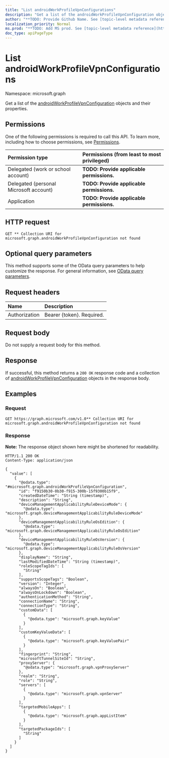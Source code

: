 ```yaml
---
title: "List androidWorkProfileVpnConfigurations"
description: "Get a list of the androidWorkProfileVpnConfiguration objects and their properties."
author: "**TODO: Provide Github Name. See [topic-level metadata reference](https://msgo.azurewebsites.net/add/document/guidelines/metadata.html#topic-level-metadata)**"
localization_priority: Normal
ms.prod: "**TODO: Add MS prod. See [topic-level metadata reference](https://msgo.azurewebsites.net/add/document/guidelines/metadata.html#topic-level-metadata)**"
doc_type: apiPageType
---
```


# List androidWorkProfileVpnConfigurations
Namespace: microsoft.graph



Get a list of the [androidWorkProfileVpnConfiguration](../resources/androidworkprofilevpnconfiguration.md) objects and their properties.

## Permissions
One of the following permissions is required to call this API. To learn more, including how to choose permissions, see [Permissions](/graph/permissions-reference).

|Permission type|Permissions (from least to most privileged)|
|:---|:---|
|Delegated (work or school account)|**TODO: Provide applicable permissions.**|
|Delegated (personal Microsoft account)|**TODO: Provide applicable permissions.**|
|Application|**TODO: Provide applicable permissions.**|

## HTTP request

<!-- {
  "blockType": "ignored"
}
-->
``` http
GET ** Collection URI for microsoft.graph.androidWorkProfileVpnConfiguration not found
```

## Optional query parameters
This method supports some of the OData query parameters to help customize the response. For general information, see [OData query parameters](/graph/query-parameters).

## Request headers
|Name|Description|
|:---|:---|
|Authorization|Bearer {token}. Required.|

## Request body
Do not supply a request body for this method.

## Response

If successful, this method returns a `200 OK` response code and a collection of [androidWorkProfileVpnConfiguration](../resources/androidworkprofilevpnconfiguration.md) objects in the response body.

## Examples

### Request
<!-- {
  "blockType": "request",
  "name": "list_androidworkprofilevpnconfiguration"
}
-->
``` http
GET https://graph.microsoft.com/v1.0** Collection URI for microsoft.graph.androidWorkProfileVpnConfiguration not found
```


### Response
**Note:** The response object shown here might be shortened for readability.
<!-- {
  "blockType": "response",
  "truncated": true,
  "@odata.type": "Collection(microsoft.graph.androidWorkProfileVpnConfiguration)"
}
-->
``` http
HTTP/1.1 200 OK
Content-Type: application/json

{
  "value": [
    {
      "@odata.type": "#microsoft.graph.androidWorkProfileVpnConfiguration",
      "id": "f9150b30-0b30-f915-300b-15f9300b15f9",
      "createdDateTime": "String (timestamp)",
      "description": "String",
      "deviceManagementApplicabilityRuleDeviceMode": {
        "@odata.type": "microsoft.graph.deviceManagementApplicabilityRuleDeviceMode"
      },
      "deviceManagementApplicabilityRuleOsEdition": {
        "@odata.type": "microsoft.graph.deviceManagementApplicabilityRuleOsEdition"
      },
      "deviceManagementApplicabilityRuleOsVersion": {
        "@odata.type": "microsoft.graph.deviceManagementApplicabilityRuleOsVersion"
      },
      "displayName": "String",
      "lastModifiedDateTime": "String (timestamp)",
      "roleScopeTagIds": [
        "String"
      ],
      "supportsScopeTags": "Boolean",
      "version": "Integer",
      "alwaysOn": "Boolean",
      "alwaysOnLockdown": "Boolean",
      "authenticationMethod": "String",
      "connectionName": "String",
      "connectionType": "String",
      "customData": [
        {
          "@odata.type": "microsoft.graph.keyValue"
        }
      ],
      "customKeyValueData": [
        {
          "@odata.type": "microsoft.graph.keyValuePair"
        }
      ],
      "fingerprint": "String",
      "microsoftTunnelSiteId": "String",
      "proxyServer": {
        "@odata.type": "microsoft.graph.vpnProxyServer"
      },
      "realm": "String",
      "role": "String",
      "servers": [
        {
          "@odata.type": "microsoft.graph.vpnServer"
        }
      ],
      "targetedMobileApps": [
        {
          "@odata.type": "microsoft.graph.appListItem"
        }
      ],
      "targetedPackageIds": [
        "String"
      ]
    }
  ]
}
```

